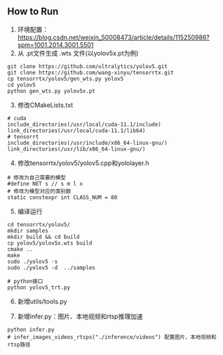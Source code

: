 ## How to Run

1. 环境配置：https://blog.csdn.net/weixin_50008473/article/details/115250986?spm=1001.2014.3001.5501
2. 从 .pt文件生成 .wts 文件(以yolov5x.pt为例)

```
git clone https://github.com/ultralytics/yolov5.git
git clone https://github.com/wang-xinyu/tensorrtx.git
cp tensorrtx/yolov5/gen_wts.py yolov5
cd yolov5
python gen_wts.py yolov5x.pt
```

3. 修改CMakeLists.txt

```
# cuda
include_directories(/usr/local/cuda-11.1/include)
link_directories(/usr/local/cuda-11.1/lib64)
# tensorrt
include_directories(/usr/include/x86_64-linux-gnu/)
link_directories(/usr/lib/x86_64-linux-gnu/)
```

4. 修改tensorrtx/yolov5/yolov5.cpp和yololayer.h

```
# 修改为自己需要的模型
#define NET s // s m l x
# 修改为模型对应的类别数
static constexpr int CLASS_NUM = 80
```

5. 编译运行

```
cd tensorrtx/yolov5/
mkdir samples
mkdir build && cd build
cp yolov5/yolov5x.wts build
cmake ..
make
sudo ./yolov5 -s 
sudo ./yolov5 -d  ../samples

# python接口
python yolov5_trt.py
```

6. 新增utils/tools.py

7. 新增infer.py：图片、本地视频和rtsp推理加速

```
python infer.py
# infer_images_videos_rtsps("./inference/videos") 配置图片、本地视频和rtsp路径
```


